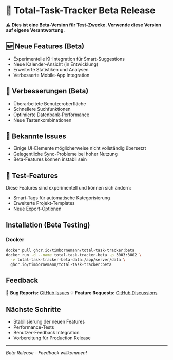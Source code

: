 # 🧪 Total-Task-Tracker Beta Release

⚠️ **Dies ist eine Beta-Version für Test-Zwecke. Verwende diese Version auf eigene Verantwortung.**

## 🆕 Neue Features (Beta)

- Experimentelle KI-Integration für Smart-Suggestions
- Neue Kalender-Ansicht (in Entwicklung)
- Erweiterte Statistiken und Analysen
- Verbesserte Mobile-App Integration

## 🔧 Verbesserungen (Beta)

- Überarbeitete Benutzeroberfläche
- Schnellere Suchfunktionen
- Optimierte Datenbank-Performance
- Neue Tastenkombinationen

## 🐛 Bekannte Issues

- Einige UI-Elemente möglicherweise nicht vollständig übersetzt
- Gelegentliche Sync-Probleme bei hoher Nutzung
- Beta-Features können instabil sein

## 🧪 Test-Features

Diese Features sind experimentell und können sich ändern:

- Smart-Tags für automatische Kategorisierung
- Erweiterte Projekt-Templates
- Neue Export-Optionen

## Installation (Beta Testing)

### Docker

```bash
docker pull ghcr.io/timbornemann/total-task-tracker:beta
docker run -d --name total-task-tracker-beta -p 3003:3002 \
  -v total-task-tracker-beta-data:/app/server/data \
  ghcr.io/timbornemann/total-task-tracker:beta
```

## Feedback

🐛 **Bug Reports:** [GitHub Issues](https://github.com/timbornemann/total-task-tracker/issues)
💡 **Feature Requests:** [GitHub Discussions](https://github.com/timbornemann/total-task-tracker/discussions)

## Nächste Schritte

- Stabilisierung der neuen Features
- Performance-Tests
- Benutzer-Feedback Integration
- Vorbereitung für Production Release

---

_Beta Release - Feedback willkommen!_
